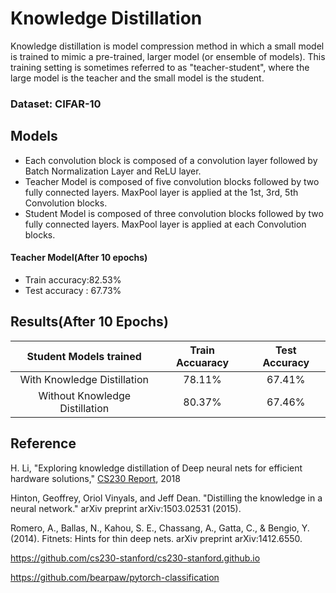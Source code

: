 # Knowledge Distillation

Knowledge distillation is model compression method in which a small model is trained to mimic a pre-trained, larger model (or ensemble of models). This training setting is sometimes referred to as "teacher-student", where the large model is the teacher and the small model is the student.

### Dataset: CIFAR-10

## Models
 - Each convolution block is composed of a convolution layer followed by Batch Normalization Layer and ReLU layer.
 - Teacher Model is composed of five convolution blocks followed by two fully connected layers. MaxPool layer is applied at the 1st, 3rd, 5th Convolution blocks.
 - Student Model is composed of three convolution blocks followed by two fully connected layers. MaxPool layer is applied at each Convolution blocks.


 #### Teacher Model(After 10 epochs)
- Train accuracy:82.53%
- Test accuracy  : 67.73%    
  
##  Results(After 10 Epochs)
| Student Models trained          | Train Accuaracy     |  Test Accuracy        | 
| :------------------:            | :----------------:  | :-----------------:   |
| With Knowledge Distillation     | 78.11%              |  67.41%               | 
| Without Knowledge Distillation  | 80.37%              |  67.46%               |

## Reference
H. Li, "Exploring knowledge distillation of Deep neural nets for efficient hardware solutions," [CS230 Report](http://cs230.stanford.edu/files_winter_2018/projects/6940224.pdf), 2018

Hinton, Geoffrey, Oriol Vinyals, and Jeff Dean. "Distilling the knowledge in a neural network." arXiv preprint arXiv:1503.02531 (2015).

Romero, A., Ballas, N., Kahou, S. E., Chassang, A., Gatta, C., & Bengio, Y. (2014). Fitnets: Hints for thin deep nets. arXiv preprint arXiv:1412.6550.

https://github.com/cs230-stanford/cs230-stanford.github.io

https://github.com/bearpaw/pytorch-classification